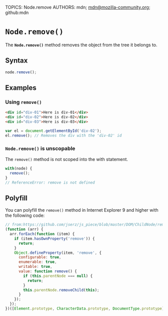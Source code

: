 TOPICS: Node.remove
AUTHORS: mdn; mdn@mozilla-community.org; github:mdn

# `Node.remove()`

The **`Node.remove()`** method removes the object from the tree it belongs to.

## Syntax

```javascript
node.remove();
```

## Examples

### Using `remove()`

```html
<div id="div-01">Here is div-01</div>
<div id="div-02">Here is div-02</div>
<div id="div-03">Here is div-03</div>
```

```javascript
var el = document.getElementById('div-02');
el.remove(); // Removes the div with the 'div-02' id
```

### `Node.remove()` is unscopable

The `remove()` method is not scoped into the with statement.

```javascript
with(node) {
  remove();
}
// ReferenceError: remove is not defined
```

## Polyfill

You can polyfill the `remove()` method in Internet Explorer 9 and higher with the following code:

```javascript
// from:https://github.com/jserz/js_piece/blob/master/DOM/ChildNode/remove()/remove().md
(function (arr) {
  arr.forEach(function (item) {
    if (item.hasOwnProperty('remove')) {
      return;
    }
    Object.defineProperty(item, 'remove', {
      configurable: true,
      enumerable: true,
      writable: true,
      value: function remove() {
        if (this.parentNode === null) {
          return;
        }
        this.parentNode.removeChild(this);
      }
    });
  });
})([Element.prototype, CharacterData.prototype, DocumentType.prototype]);
```
